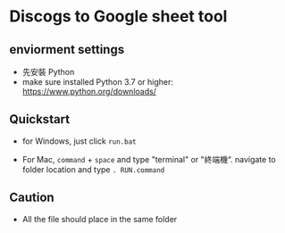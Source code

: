 # Discogs to Google sheet tool

## enviorment settings

- 先安裝 Python
- make sure installed Python 3.7 or higher: https://www.python.org/downloads/

## Quickstart 

- for Windows, just click `run.bat`

- For Mac, `command` + `space` and type "terminal" or "終端機“. navigate to folder location and type `. RUN.command`

## Caution 

- All the file should place in the same folder